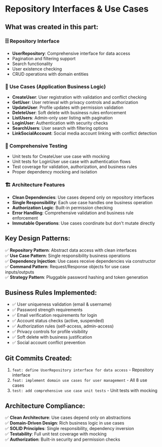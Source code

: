 # Repository Interfaces & Use Cases

## What was created in this part:

### 🗄️ Repository Interface
- **UserRepository**: Comprehensive interface for data access
- Pagination and filtering support
- Search functionality
- User existence checking
- CRUD operations with domain entities

### 🎯 Use Cases (Application Business Logic)
- **CreateUser**: User registration with validation and conflict checking
- **GetUser**: User retrieval with privacy controls and authorization
- **UpdateUser**: Profile updates with permission validation
- **DeleteUser**: Soft delete with business rules enforcement
- **ListUsers**: Admin-only user listing with pagination
- **LoginUser**: Authentication with security checks
- **SearchUsers**: User search with filtering options
- **LinkSocialAccount**: Social media account linking with conflict detection

### 🧪 Comprehensive Testing
- Unit tests for CreateUser use case with mocking
- Unit tests for LoginUser use case with authentication flows
- Test coverage for validation, authorization, and business rules
- Proper dependency mocking and isolation

### 🏗️ Architecture Features
- **Clean Dependencies**: Use cases depend only on repository interfaces
- **Single Responsibility**: Each use case handles one business operation
- **Authorization Logic**: Built-in permission checking
- **Error Handling**: Comprehensive validation and business rule enforcement
- **Immutable Operations**: Use cases coordinate but don't mutate directly

## Key Design Patterns:
✅ **Repository Pattern**: Abstract data access with clean interfaces  
✅ **Use Case Pattern**: Single responsibility business operations  
✅ **Dependency Injection**: Use cases receive dependencies via constructor  
✅ **Command Pattern**: Request/Response objects for use case inputs/outputs  
✅ **Strategy Pattern**: Pluggable password hashing and token generation  

## Business Rules Implemented:
- ✅ User uniqueness validation (email & username)
- ✅ Password strength requirements
- ✅ Email verification requirements for login
- ✅ Account status checks (active, suspended)
- ✅ Authorization rules (self-access, admin-access)
- ✅ Privacy controls for profile visibility
- ✅ Soft delete with business justification
- ✅ Social account conflict prevention

## Git Commits Created:
1. `feat: define UserRepository interface for data access` - Repository interface
2. `feat: implement domain use cases for user management` - All 8 use cases
3. `test: add comprehensive use case unit tests` - Unit tests with mocking

## Architecture Compliance:
✅ **Clean Architecture**: Use cases depend only on abstractions  
✅ **Domain-Driven Design**: Rich business logic in use cases  
✅ **SOLID Principles**: Single responsibility, dependency inversion  
✅ **Testability**: Full unit test coverage with mocking  
✅ **Authorization**: Built-in security and permission checks  
